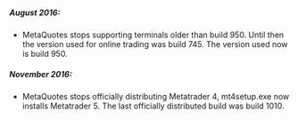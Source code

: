 ##### August 2016:

- MetaQuotes stops supporting terminals older than build 950. Until then the version used for online trading was build 745.
  The version used now is build 950.


##### November 2016:

- MetaQuotes stops officially distributing Metatrader 4, mt4setup.exe now installs Metatrader 5. The last officially
  distributed build was build 1010.
